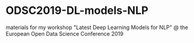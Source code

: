 # ODSC2019-DL-models-NLP
materials for my workshop "Latest Deep Learning Models for NLP" @ the European Open Data Science Conference 2019 
